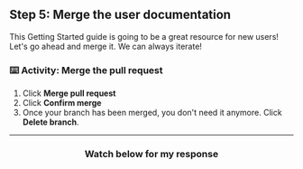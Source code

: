 ## Step 5: Merge the user documentation

This Getting Started guide is going to be a great resource for new users! Let's go ahead and merge it. We can always iterate!

### :keyboard: Activity: Merge the pull request

1. Click **Merge pull request**
1. Click **Confirm merge**
1. Once your branch has been merged, you don't need it anymore. Click **Delete branch**.

<hr>
<h3 align="center">Watch below for my response</h3>
